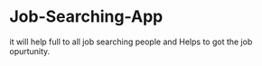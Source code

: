 # Job-Searching-App
it will help full to all job searching people and Helps to got the job opurtunity.
